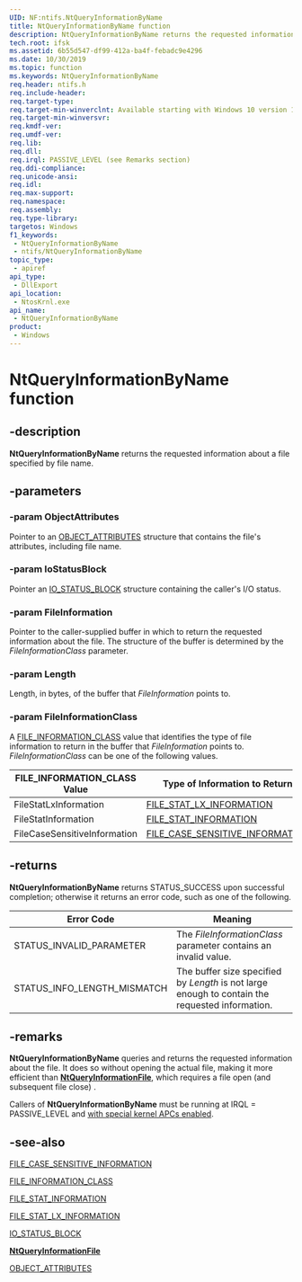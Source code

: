 ```yaml
---
UID: NF:ntifs.NtQueryInformationByName
title: NtQueryInformationByName function
description: NtQueryInformationByName returns the requested information about a file specified by file name.
tech.root: ifsk
ms.assetid: 6b55d547-df99-412a-ba4f-febadc9e4296
ms.date: 10/30/2019
ms.topic: function
ms.keywords: NtQueryInformationByName
req.header: ntifs.h
req.include-header: 
req.target-type: 
req.target-min-winverclnt: Available starting with Windows 10 version 1703.
req.target-min-winversvr: 
req.kmdf-ver: 
req.umdf-ver: 
req.lib: 
req.dll: 
req.irql: PASSIVE_LEVEL (see Remarks section)
req.ddi-compliance: 
req.unicode-ansi: 
req.idl: 
req.max-support: 
req.namespace: 
req.assembly: 
req.type-library: 
targetos: Windows
f1_keywords:
 - NtQueryInformationByName
 - ntifs/NtQueryInformationByName
topic_type:
 - apiref
api_type:
 - DllExport
api_location:
 - NtosKrnl.exe
api_name:
 - NtQueryInformationByName
product:
 - Windows
---
```


# NtQueryInformationByName function


## -description

**NtQueryInformationByName** returns the requested information about a file specified by file name.

## -parameters

### -param ObjectAttributes

Pointer to an [OBJECT_ATTRIBUTES](https://docs.microsoft.com/windows/win32/api/ntdef/ns-ntdef-_object_attributes) structure that contains the file's attributes, including file name.

### -param IoStatusBlock

Pointer an [IO_STATUS_BLOCK](https://docs.microsoft.com/windows-hardware/drivers/ddi/wdm/ns-wdm-_io_status_block) structure containing the caller's I/O status.

### -param FileInformation

Pointer to the caller-supplied buffer in which to return the requested information about the file. The structure of the buffer is determined by the *FileInformationClass* parameter.

### -param Length

Length, in bytes, of the buffer that *FileInformation* points to.

### -param FileInformationClass

A [FILE_INFORMATION_CLASS](https://docs.microsoft.com/windows-hardware/drivers/ddi/wdm/ne-wdm-_file_information_class) value that identifies the type of file information to return in the buffer that *FileInformation* points to. *FileInformationClass* can be one of the following values.

| FILE_INFORMATION_CLASS Value | Type of Information to Return |
| ---------------------------- | ----------------------------- |
| FileStatLxInformation        | [FILE_STAT_LX_INFORMATION](https://docs.microsoft.com/windows-hardware/drivers/ddi/ntifs/ns-ntifs-_file_stat_lx_information) |
| FileStatInformation          | [FILE_STAT_INFORMATION](https://docs.microsoft.com/windows-hardware/drivers/ddi/ntifs/ns-ntifs-_file_stat_information) |
| FileCaseSensitiveInformation | [FILE_CASE_SENSITIVE_INFORMATION](https://docs.microsoft.com/windows-hardware/drivers/ddi/ntifs/ns-ntifs-_file_case_sensitive_information) |

## -returns

**NtQueryInformationByName** returns STATUS_SUCCESS upon successful completion; otherwise it returns an error code, such as one of the following.

| Error Code | Meaning |
| ---------- | ------- |
| STATUS_INVALID_PARAMETER | The *FileInformationClass* parameter contains an invalid value. |
| STATUS_INFO_LENGTH_MISMATCH | The buffer size specified by *Length* is not large enough to contain the requested information. |

## -remarks

**NtQueryInformationByName** queries and returns the requested information about the file. It does so without opening the actual file, making it more efficient than [**NtQueryInformationFile**](https://docs.microsoft.com/windows-hardware/drivers/ddi/ntifs/nf-ntifs-ntqueryinformationfile), which requires a file open (and subsequent file close) .

Callers of **NtQueryInformationByName** must be running at IRQL = PASSIVE_LEVEL and [with special kernel APCs enabled](https://docs.microsoft.com/windows-hardware/drivers/kernel/disabling-apcs).

## -see-also

[FILE_CASE_SENSITIVE_INFORMATION](https://docs.microsoft.com/windows-hardware/drivers/ddi/ntifs/ns-ntifs-_file_case_sensitive_information)

[FILE_INFORMATION_CLASS](https://docs.microsoft.com/windows-hardware/drivers/ddi/wdm/ne-wdm-_file_information_class)

[FILE_STAT_INFORMATION](https://docs.microsoft.com/windows-hardware/drivers/ddi/ntifs/ns-ntifs-_file_stat_information)

[FILE_STAT_LX_INFORMATION](https://docs.microsoft.com/windows-hardware/drivers/ddi/ntifs/ns-ntifs-_file_stat_lx_information)

[IO_STATUS_BLOCK](https://docs.microsoft.com/windows-hardware/drivers/ddi/wdm/ns-wdm-_io_status_block)

[**NtQueryInformationFile**](https://docs.microsoft.com/windows-hardware/drivers/ddi/ntifs/nf-ntifs-ntqueryinformationfile)

[OBJECT_ATTRIBUTES](https://docs.microsoft.com/windows/win32/api/ntdef/ns-ntdef-_object_attributes)

